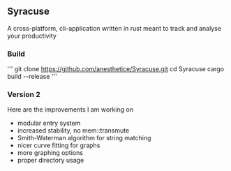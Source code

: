 ## Syracuse

A cross-platform, cli-application written in rust meant to track and analyse your productivity

### Build

'''
git clone https://github.com/anesthetice/Syracuse.git
cd Syracuse
cargo build --release
'''

### Version 2

Here are the improvements I am working on

* modular entry system
* increased stability, no mem::transmute
* Smith-Waterman algorithm for string matching
* nicer curve fitting for graphs
* more graphing options
* proper directory usage